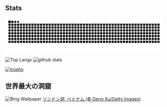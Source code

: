 ## Stats
<picture>
  <source media="(prefers-color-scheme: dark)" srcset="https://raw.githubusercontent.com/ba230t/ba230t/output/github-contribution-grid-snake-dark.svg">
  <source media="(prefers-color-scheme: light)" srcset="https://raw.githubusercontent.com/ba230t/ba230t/output/github-contribution-grid-snake.svg">
  <img alt="github contribution grid snake animation" src="https://raw.githubusercontent.com/ba230t/ba230t/output/github-contribution-grid-snake.svg">
</picture>

<p align="left">
  <img alt="Top Langs" height="150px" src="https://github-readme-stats.vercel.app/api/top-langs/?username=ba230t&layout=compact&theme=transparent" />
  <img alt="github stats" height="150px" src="https://github-readme-stats.vercel.app/api?username=ba230t&theme=transparent" />
</p>

[![trophy](https://github-profile-trophy.vercel.app/?username=ba230t&theme=transparent&column=7)](https://github.com/ryo-ma/github-profile-trophy)


<!-- Bing Wallpaper Start -->
## 世界最大の洞窟
![Bing Wallpaper](https://www.bing.com/th?id=OHR.HangCave_JA-JP0202736881_1920x1080.jpg&rf=LaDigue_1920x1080.jpg&pid=hp)
[ソンドン洞, ベトナム (© Geng Xu/Getty Images)](https://www.bing.com/search?q=%E3%82%BD%E3%83%B3%E3%83%89%E3%83%B3%E6%B4%9E&form=hpcapt&filters=HpDate%3a%2220240814_1500%22)
<!-- Bing Wallpaper End -->
